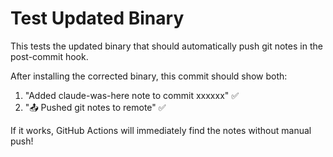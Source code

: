 # Test Updated Binary

This tests the updated binary that should automatically push git notes in the post-commit hook.

After installing the corrected binary, this commit should show both:
1. "Added claude-was-here note to commit xxxxxx" ✅
2. "📤 Pushed git notes to remote" ✅

If it works, GitHub Actions will immediately find the notes without manual push!